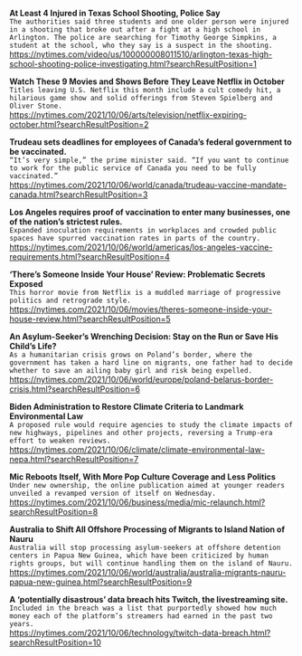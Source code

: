 **At Least 4 Injured in Texas School Shooting, Police Say**\
`The authorities said three students and one older person were injured in a shooting that broke out after a fight at a high school in Arlington. The police are searching for Timothy George Simpkins, a student at the school, who they say is a suspect in the shooting.`\
https://nytimes.com/video/us/100000008011510/arlington-texas-high-school-shooting-police-investigating.html?searchResultPosition=1

**Watch These 9 Movies and Shows Before They Leave Netflix in October**\
`Titles leaving U.S. Netflix this month include a cult comedy hit, a hilarious game show and solid offerings from Steven Spielberg and Oliver Stone.`\
https://nytimes.com/2021/10/06/arts/television/netflix-expiring-october.html?searchResultPosition=2

**Trudeau sets deadlines for employees of Canada’s federal government to be vaccinated.**\
`“It’s very simple,” the prime minister said. “If you want to continue to work for the public service of Canada you need to be fully vaccinated.”`\
https://nytimes.com/2021/10/06/world/canada/trudeau-vaccine-mandate-canada.html?searchResultPosition=3

**Los Angeles requires proof of vaccination to enter many businesses, one of the nation’s strictest rules.**\
`Expanded inoculation requirements in workplaces and crowded public spaces have spurred vaccination rates in parts of the country.`\
https://nytimes.com/2021/10/06/world/americas/los-angeles-vaccine-requirements.html?searchResultPosition=4

**‘There’s Someone Inside Your House’ Review: Problematic Secrets Exposed**\
`This horror movie from Netflix is a muddled marriage of progressive politics and retrograde style.`\
https://nytimes.com/2021/10/06/movies/theres-someone-inside-your-house-review.html?searchResultPosition=5

**An Asylum-Seeker’s Wrenching Decision: Stay on the Run or Save His Child’s Life?**\
`As a humanitarian crisis grows on Poland’s border, where the government has taken a hard line on migrants, one father had to decide whether to save an ailing baby girl and risk being expelled.`\
https://nytimes.com/2021/10/06/world/europe/poland-belarus-border-crisis.html?searchResultPosition=6

**Biden Administration to Restore Climate Criteria to Landmark Environmental Law**\
`A proposed rule would require agencies to study the climate impacts of new highways, pipelines and other projects, reversing a Trump-era effort to weaken reviews.`\
https://nytimes.com/2021/10/06/climate/climate-environmental-law-nepa.html?searchResultPosition=7

**Mic Reboots Itself, With More Pop Culture Coverage and Less Politics**\
`Under new ownership, the online publication aimed at younger readers unveiled a revamped version of itself on Wednesday.`\
https://nytimes.com/2021/10/06/business/media/mic-relaunch.html?searchResultPosition=8

**Australia to Shift All Offshore Processing of Migrants to Island Nation of Nauru**\
`Australia will stop processing asylum-seekers at offshore detention centers in Papua New Guinea, which have been criticized by human rights groups, but will continue handling them on the island of Nauru.`\
https://nytimes.com/2021/10/06/world/australia/australia-migrants-nauru-papua-new-guinea.html?searchResultPosition=9

**A ‘potentially disastrous’ data breach hits Twitch, the livestreaming site.**\
`Included in the breach was a list that purportedly showed how much money each of the platform’s streamers had earned in the past two years.`\
https://nytimes.com/2021/10/06/technology/twitch-data-breach.html?searchResultPosition=10

